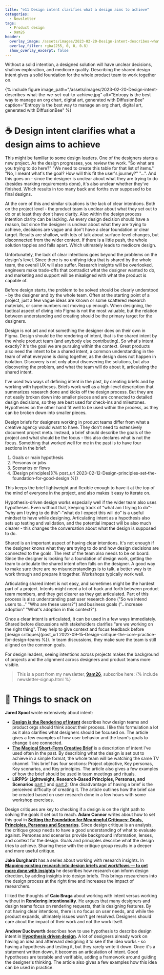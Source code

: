 ```yaml
---
title: "e11 Design intent clarifies what a design aims to achieve"
categories:
  - Newsletter
tags:
  - Product design
  - 9am26
header:
  overlay_image: /assets/images/2023-02-20-Design-intent-describes-what-the-we-set-out-to-achieve.jpg
  overlay_filter: rgba(255, 0, 0, 0.8)
  show_overlay_excerpt: false
---
```


Without a solid intention, a designed solution will have unclear decisions, shallow exploration, and mediocre quality. Describing the shared design intent gives a solid foundation for the whole product team to work together on.

{% include figure image_path="/assets/images/2023-02-20-Design-intent-describes-what-the-we-set-out-to-achieve.jpg" alt="Entropy is the best way to manage an org chart, digital art, generated with DiffusionBee" caption="Entropy is the best way to manage an org chart, digital art, generated with DiffusionBee" %}

# ☕ Design intent clarifies what a design aims to achieve

This might be familiar to some design leaders. One of the designers starts a new project. As the design progresses, you review the work. "So what are you trying to do here?" "We need to create this table for that list of items." "No, I meant what's the goal? How will this fit the user's journey?" "...". And this goes on - since the designer is unclear about what they are trying to do (besides marking requirements done), it's also unclear whether they've finished. Which results in too many back and forths over supposed to be final designs.

At the core of this and similar situations is the lack of clear intentions. Both on the project level - the product team is unclear about what they set out to do or at least they don't have clarity. Also within the design process intention clarity can be lacking. As every design decision should have a reason, but since the designer is unclear about what they are trying to achieve, decisions are vague and don't have a clear foundation or clear target. Results are shallow, with lots of talk about surface-level changes, but disconnected from the wider context. If there is a little push, the whole solution topples and falls apart. Which ultimately leads to mediocre design.

Unfortunately, the lack of clear intentions goes beyond the problems on the design's level. Since there is no unifying idea that is shared by the whole team, the overall UX will also suffer. Research insights will be overlooked, engineers make trade-offs that contradict what the designer wanted to do, and marketing and support will be misaligned with what the product is capable of. 

Before design starts, the problem to be solved should be clearly understood - by the designer and by the whole team. Often at the starting point of a project, just a few vague ideas are known or some scattered research materials, or some numbers not moving up enough. When designing, the tactical aspect of diving into Figma is not the most valuable, but the relation between understanding and creating should be the primary target for the designers.

Design is not art and not something the designer does on their own in Figma. Design should be the rendering of intent, that is the shared intent by the whole product team (and anybody else contributing). So what's intent exactly? It's the goal we are pursuing within the context. Great products also need the intent to be a shared intent, a common understanding in the team of what everyone is doing together, as the design does not happen in isolation. Discovery is not only about discovering the solutions, but also discovering the problem, and what the team will do about it, articulating the shared intent.

I've used two ways of defining intent in the past, by creating briefs and by working with hypotheses. Briefs work well as a high-level description that summarizes research done and kicks off the design process. But they are not easily broken down into smaller pieces and are connected to detailed design decisions, so they are best used for check-ins and milestones. Hypotheses on the other hand fit well to be used within the process, as they can be broken down into smaller pieces.

Design briefs for designers working in product teams differ from what a creative agency would want to have. They don't need to extensively document project meta. Instead, a brief should describe the goals of the project and what should be the focus - this also declares what is not the focus. Something that worked well for me in the past is to have four sections in the brief: 
1. Goals or main hypothesis
2. Personas or jobs
3. Scenarios or flows
4. [Design principles]({% post_url 2023-02-12-Design-principles-set-the-foundation-for-good-design %})

This keeps the brief lightweight and flexible enough to have it at the top of the mind of everyone in the project, and also makes it easy to iterate on.

Hypothesis-driven design works especially well if the wider team also uses hypotheses. Even without that, keeping track of "what am I trying to do"-"why am I trying to do this"-"what do I expect this will do" is a useful mindset to have while designing. Articulating intent as a hypothesis also sets up testing and validation, and the potential impact will be also much clearer - this changes the conversation about what the design is supposed to do.

Shared is an important aspect of having clear intentions. It's not enough if the designer knows what they are trying to do and how design decisions are connected to the goals. The rest of the team also needs to be on board. Since the designer is looking for a foundation of design work, getting the team to articulate the shared intent often falls on the designer. A good way to make sure there are no misunderstandings is to talk, a better way is to work through and prepare it together. Workshops typically work well.

Articulating shared intent is not easy, and sometimes might be the hardest part of a project. Intents might need a lot of back and forth between product team members, and they get clearer as they get articulated. Part of this process is also understanding past user research done ("So we intend users to..." "Who are these users?") and business goals (".. increase adoption" "What's adoption in this context?").

Once a clear intent is articulated, it can be used in a few ways immediately. Shared before discussions with stakeholders clarifies "are we working on the right thing". They help to give context and focus feedback before [design critiques](post_url 2022-09-15-Design-critique-the-core-practice-for-design-teams %}). In team discussions, they make sure the team is still aligned on the common goals. 

For design leaders, seeing intentions across projects makes the background of projects and the alignment across designers and product teams more visible.

> This is a post from my newsletter, **[9am26](https://polgarp.com/categories/newsletter/)**, subscribe here:
> {% include newsletter-signup.html %}

# 🍪 Things to snack on

**Jared Spool** wrote extensively about intent:
- **[Design is the Rendering of Intent](https://articles.uie.com/design_rendering_intent/)** describes how design teams and product orgs should think about their process. I like this formulation a lot as it also clarifies what designers should be focused on. The article gives a few examples of how user behavior and the team's goals to change it are connected.
- **[The Magical Short-Form Creative Brief](https://articles.uie.com/short_form_creative_brief/)** is a description of intent I've used often in the past. By describing what the design is set out to achieve in a simple format, the whole team will be watching the same TV channel. This brief has four sections: Project objective, Key personas, Key scenarios, and Key principles. The article also gives a few examples of how the brief should be used in team meetings and rituals.
- **LiRPPS: Lightweight, Research-Based Principles, Personas, and Scenarios** [part 1](https://articles.uie.com/lirpps/) and [part 2](https://articles.uie.com/lirpps_part2/): One disadvantage of having a brief is the perceived difficulty of creating it. The article outlines how the brief can be created based on user research done in a few hours with some workshop exercises.

Design critiques are key to checking if a design is on the right path to solving the goals it set out to reach. **Adam Connor** writes about how to set this goal in **[Setting the Foundation for Meaningful Critiques: Goals, Principles, Personas and Scenarios](https://articles.uie.com/meaningful_critiques/)**. Since design critique is an analysis, the critique group needs to have a good understanding of what to evaluate against. Personas and scenarios provide background information, lenses, and context for the design. Goals and principles describe what the design tries to achieve. Sharing these with the critique group results in a deeper and more useful critique.

**Jake Burghardt** has a series about working with research insights. In **[Mapping existing research into design briefs and workflows — to get more done with insights](https://medium.com/integrating-research/mapping-existing-research-into-design-briefs-and-workflows-to-get-more-done-with-insights-a5d79a850a91)** he describes how research can inform design direction, by adding insights into design briefs. This brings researchers into the design process at the right time and increases the impact of researchers. 

I liked the thoughts of **Caio Braga** about working with intent versus working without in **[Rendering intentionality](https://uxdesign.cc/rendering-intentionality-1a57df40b585)**. He argues that many designers and design teams focus on rendering requests, that is designing features. By not having clear intentions, there is no focus on user needs, and while the product expands, ultimately issues won't get resolved. Designers should care about the impact of their work and not the work itself.

**Andrew Duckworth** describes how to use hypothesis to describe design intent in **[Hypothesis driven design](https://grillopress.github.io/2017/12/10/hypothesis-driven-design.html)**. A lot of designers already work on having an idea and afterward designing it to see if the idea works - so having a hypothesis and testing it, but they rarely write it down. Once it's a statement written down, it becomes an articulation of intent. Good hypotheses are testable and verifiable, adding a framework around guiding the designer's thinking. The article also gives a few examples how this idea can be used in practice.